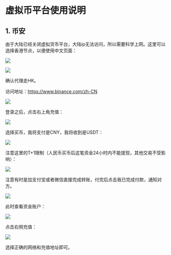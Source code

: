 # 虚拟币平台使用说明

## 1. 币安

由于大陆已经关闭虚拟货币平台，大陆ip无法访问，所以需要科学上网。这里可以选择香港节点，以便使用中文页面：

![](https://images-pigo.oss-cn-beijing.aliyuncs.com/20230525234247.png)

![](https://images-pigo.oss-cn-beijing.aliyuncs.com/20230525235437.png)

确认代理走HK。

访问地址：https://www.binance.com/zh-CN

![](https://images-pigo.oss-cn-beijing.aliyuncs.com/20230525234617.png)

登录之后，点击右上角充值：

![](https://images-pigo.oss-cn-beijing.aliyuncs.com/20230525235312.png)

选择买币，我将支付是CNY，我将收到是USDT：

![](https://images-pigo.oss-cn-beijing.aliyuncs.com/20230525235620.png)

注意这里的T+1限制（人民币买币后这笔资金24小时内不能提现，其他交易不受影响）：

![](https://images-pigo.oss-cn-beijing.aliyuncs.com/20230526000823.png)

注意有时是加支付宝或者微信直接完成转账，付完后点击我已完成付款，通知对方。

![](https://images-pigo.oss-cn-beijing.aliyuncs.com/20230526001324.png)

此时查看资金账户：

![](https://images-pigo.oss-cn-beijing.aliyuncs.com/20230526002212.png)

点击右侧充值：

![](https://images-pigo.oss-cn-beijing.aliyuncs.com/20230526002246.png)

选择正确的网络和充值地址即可。





